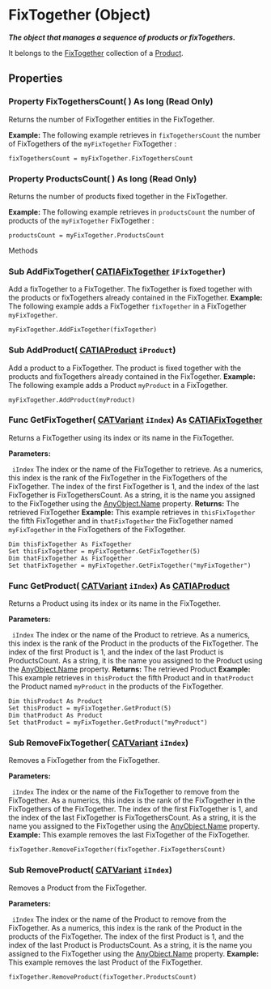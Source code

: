 # FixTogether (Object)

**_The object that manages a sequence of products or fixTogethers._**

It belongs to the [FixTogether](../MecModInterfaces/interface_FixTogether_26387.md) collection of a [Product](../ProductStructureInterfaces/interface_Product_11223.md).

## Properties

### Property **FixTogethersCount**( ) As long (Read Only)

Returns the number of FixTogether entities in the FixTogether.

**Example:**     The following example retrieves in `fixTogethersCount` the number of FixTogethers of the `myFixTogether` FixTogether :

```VBScript
fixTogethersCount = myFixTogether.FixTogethersCount

```

### Property **ProductsCount**( ) As long (Read Only)

Returns the number of products fixed together in the FixTogether.

**Example:**     The following example retrieves in `productsCount` the number of products of the `myFixTogether` FixTogether :

```VBScript
productsCount = myFixTogether.ProductsCount

```

Methods

### Sub **AddFixTogether**( [CATIAFixTogether](../MecModInterfaces/interface_FixTogether_26387.md)  `iFixTogether`)

Add a fixTogether to a FixTogether. The fixTogether is fixed together with the products or fixTogethers already contained in the FixTogether.  **Example:**      The following example adds a FixTogether `fixTogether` in a FixTogether `myFixTogether`.

```VBScript
myFixTogether.AddFixTogether(fixTogether)

```

### Sub **AddProduct**( [CATIAProduct](../ProductStructureInterfaces/interface_Product_11223.md)  `iProduct`)

Add a product to a FixTogether. The product is fixed together with the products and fixTogethers already contained in the FixTogether.  **Example:**      The following example adds a Product `myProduct` in a FixTogether.

```VBScript
myFixTogether.AddProduct(myProduct)

```

### Func **GetFixTogether**( [CATVariant](../System/typedef_CATVariant_20656.md)  `iIndex`) As [CATIAFixTogether](../MecModInterfaces/interface_FixTogether_26387.md)

Returns a FixTogether using its index or its name in the FixTogether.

**Parameters:**

` iIndex`      The index or the name of the FixTogether to retrieve. As a numerics, this index is the rank of the FixTogether in the FixTogethers of the FixTogether. The index of the first FixTogether is 1, and the index of the last FixTogether is FixTogethersCount. As a string, it is the name you assigned to the FixTogether using the
[AnyObject.Name](../System/interface_AnyObject_17321.htm#Name) property.  **Returns:**      The retrieved FixTogether **Example:**      This example retrieves in `thisFixTogether` the fifth FixTogether and in `thatFixTogether` the FixTogether named `myFixTogether` in the FixTogethers of the FixTogether.

```VBScript
Dim thisFixTogether As FixTogether
Set thisFixTogether = myFixTogether.GetFixTogether(5)
Dim thatFixTogether As FixTogether
Set thatFixTogether = myFixTogether.GetFixTogether("myFixTogether")

```

### Func **GetProduct**( [CATVariant](../System/typedef_CATVariant_20656.md)  `iIndex`) As [CATIAProduct](../ProductStructureInterfaces/interface_Product_11223.md)

Returns a Product using its index or its name in the FixTogether.

**Parameters:**

` iIndex`      The index or the name of the Product to retrieve. As a numerics, this index is the rank of the Product in the products of the FixTogether. The index of the first Product is 1, and the index of the last Product is ProductsCount. As a string, it is the name you assigned to the Product using the
[AnyObject.Name](../System/interface_AnyObject_17321.htm#Name) property.  **Returns:**      The retrieved Product **Example:**      This example retrieves in `thisProduct` the fifth Product and in `thatProduct` the Product named `myProduct` in the products of the FixTogether.

```VBScript
Dim thisProduct As Product
Set thisProduct = myFixTogether.GetProduct(5)
Dim thatProduct As Product
Set thatProduct = myFixTogether.GetProduct("myProduct")

```

### Sub **RemoveFixTogether**( [CATVariant](../System/typedef_CATVariant_20656.md)  `iIndex`)

Removes a FixTogether from the FixTogether.

**Parameters:**

` iIndex`      The index or the name of the FixTogether to remove from the FixTogether. As a numerics, this index is the rank of the FixTogether in the FixTogethers of the FixTogether. The index of the first FixTogether is 1, and the index of the last FixTogether is FixTogethersCount. As a string, it is the name you assigned to the FixTogether using the
[AnyObject.Name](../System/interface_AnyObject_17321.htm#Name) property.  **Example:**      This example removes the last FixTogether of the FixTogether.

```VBScript
fixTogether.RemoveFixTogether(fixTogether.FixTogethersCount)

```

### Sub **RemoveProduct**( [CATVariant](../System/typedef_CATVariant_20656.md)  `iIndex`)

Removes a Product from the FixTogether.

**Parameters:**

` iIndex`      The index or the name of the Product to remove from the FixTogether. As a numerics, this index is the rank of the Product in the products of the FixTogether. The index of the first Product is 1, and the index of the last Product is ProductsCount. As a string, it is the name you assigned to the FixTogether using the
[AnyObject.Name](../System/interface_AnyObject_17321.htm#Name) property.  **Example:**      This example removes the last Product of the FixTogether.

```VBScript
fixTogether.RemoveProduct(fixTogether.ProductsCount)

```
